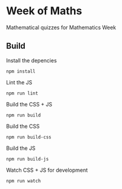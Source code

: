 # Week of Maths

Mathematical quizzes for Mathematics Week

## Build

Install the depencies
```
npm install
```

Lint the JS
```
npm run lint
```

Build the CSS + JS
```
npm run build
```

Build the CSS
```
npm run build-css
```

Build the JS
```
npm run build-js
```

Watch CSS + JS for development
```
npm run watch
```
